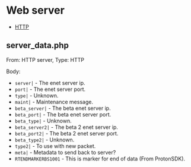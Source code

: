 # Web server

- [HTTP](#server_dataphp)

## server_data.php

From: HTTP server, Type: HTTP

Body:

- `server|` - The enet server ip.
- `port|` - The enet server port.
- `type|` - Unknown.
- `maint|` - Maintenance message.
- `beta_server|` - The beta enet server ip.
- `beta_port|` - The beta enet server port.
- `beta_type|` - Unknown.
- `beta_server2|` - The beta 2 enet server ip.
- `beta_port2|` - The beta 2 enet server port.
- `beta_type2|` - Unknown.
- `type2|` - To use with new packet.
- `meta|` - Metadata to send back to server?
- `RTENDMARKERBS1001` - This is marker for end of data (From ProtonSDK).
